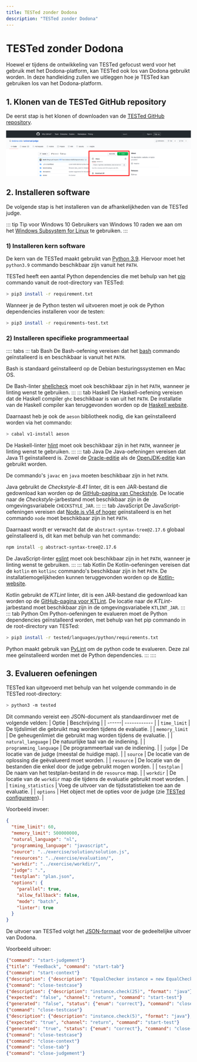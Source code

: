 ```yaml
---
title: TESTed zonder Dodona
description: "TESTed zonder Dodona"
---
```


# TESTed zonder Dodona
Hoewel er tijdens de ontwikkeling van TESTed gefocust werd voor het gebruik met het Dodona-platform, kan TESTed ook los
van Dodona gebruikt worden.
In deze handleiding zullen we uitleggen hoe je TESTed kan gebruiken los van het Dodona-platform.

## 1. Klonen van de TESTed GitHub repository
De eerst stap is het klonen of downloaden van de
[TESTed GitHub repository](https://github.com/dodona-edu/universal-judge).

![Klonen TESTed GitHub repository](./klonen_tested_repo.png)

## 2. Installeren software
De volgende stap is het installeren van de afhankelijkheden van de TESTed judge.

::: tip Tip voor Windows 10
Gebruikers van Windows 10 raden we aan om het [Windows Subsystem for Linux](https://ubuntu.com/wsl) te gebruiken.
:::

### 1) Installeren kern software
De kern van de TESTed maakt gebruikt van [Python 3.9](https://docs.python.org/3/whatsnew/3.9.html).
Hiervoor moet het `python3.9` commando beschikbaar zijn vanuit het `PATH`.

TESTed heeft een aantal Python dependencies die met behulp van het
[pip](https://en.wikipedia.org/wiki/Pip_(package_manager)) commando vanuit de root-directory van TESTed:
```bash
> pip3 install -r requirement.txt
```

Wanneer je de Python testen wil uitvoeren moet je ook de Python dependencies installeren voor de testen:
```bash
> pip3 install -r requirements-test.txt
```

### 2) Installeren specifieke programmeertaal
:::: tabs
::: tab Bash
De Bash-oefening vereisen dat het [bash](https://nl.wikipedia.org/wiki/Bash) commando geïnstalleerd is en
beschikbaar is vanuit het `PATH`.

Bash is standaard geïnstalleerd op de Debian besturingssystemen en Mac OS.

De Bash-linter [shellcheck](https://www.shellcheck.net/) moet ook beschikbaar zijn in het `PATH`,
wanneer je linting wenst te gebruiken.
:::
::: tab Haskell
De Haskell-oefening vereisen dat de Haskell compiler `ghc` beschikbaar is van uit het `PATH`.
De installatie van de Haskell compiler kan teruggevonden worden op de [Haskell website](https://www.haskell.org/).

Daarnaast heb je ook de `aeson` bibliotheek nodig, die kan geïnstalleerd worden via het commando:
```bash
> cabal v1-install aeson
```

De Haskell-linter [hlint](https://hackage.haskell.org/package/hlint) moet ook beschikbaar zijn in het `PATH`,
wanneer je linting wenst te gebruiken.
:::
::: tab Java
De Java-oefeningen vereisen dat Java 11 geïnstalleerd is.
Zowel de [Oracle-editie](https://www.oracle.com/java/technologies/javase-jdk11-downloads.html)
als de [OpenJDK-editie](https://openjdk.java.net/projects/jdk/11/) kan gebruikt worden.

De commando's `javac` en `java` moeten beschikbaar zijn in het `PATH`.

Java gebruikt de *Checkstyle-8.41* linter, dit is een JAR-bestand die gedownload kan worden op de
[GitHub-pagina van Checkstyle](https://github.com/checkstyle/checkstyle/releases/download/checkstyle-8.41/checkstyle-8.41-all.jar).
De locatie naar de *Checkstyle*-jarbestand moet beschikbaar zijn in de omgevingsvariabele `CHECKSTYLE_JAR`.
:::
::: tab JavaScript
De JavaScript-oefeningen vereisen dat [Node.js v14 of hoger](https://nodejs.org/en/download/) geïnstalleerd is en
het commando `node` moet beschikbaar zijn in het `PATH`.

Daarnaast wordt er verwacht dat de `abstract-syntax-tree@2.17.6` globaal geïnstalleerd is,
dit kan met behulp van het commando:
```bash
npm install -g abstract-syntax-tree@2.17.6
```

De JavaScript-linter [eslint](https://eslint.org/) moet ook beschikbaar zijn in het `PATH`,
wanneer je linting wenst te gebruiken.
:::
::: tab Kotlin
De Kotlin-oefeningen vereisen dat de `kotlin` en `kotlinc` commando's beschikbaar zijn in het `PATH`.
De installatiemogelijkheden kunnen teruggevonden worden op de
[Kotlin-website](https://kotlinlang.org/docs/command-line.html).

Kotlin gebruikt de *KTLint* linter, dit is een JAR-bestand die gedownload kan worden op de
[GitHub-pagina voor KTLint](https://github.com/pinterest/ktlint/releases/download/0.41.0/ktlint).
De locatie naar de *KTLint*-jarbestand moet beschikbaar zijn in de omgevingsvariabele `KTLINT_JAR`.
:::
::: tab Python
Om Python-oefeningen te evalueren moet de Python dependencies geïnstalleerd worden,
met behulp van het pip commando in de root-directory van TESTed:
```bash
> pip3 install -r tested/languages/python/requirements.txt
```

Python maakt gebruik van [PyLint](https://www.pylint.org/) om de python code te evalueren.
Deze zal mee geïnstalleerd worden met de Python dependencies. 
:::
::::

## 3. Evalueren oefeningen
TESTed kan uitgevoerd met behulp van het volgende commando in de TESTed root-directory:
```bash
> python3 -m tested
```

Dit commando vereist een JSON-document als standaardinvoer met de volgende velden:
| Optie | Beschrijving |
| ------| ------------ |
| `time_limit` | De tijdslimiet die gebruikt mag worden tijdens de evaluatie. |
| `memory_limit` | De geheugenlimiet die gebruikt mag worden tijdens de evaluatie. |
| `natural_language` | De natuurlijke taal van de indiening. |
| `programming_language` | De programmeertaal van de indiening. |
| `judge` | De locatie van de judge (meestal de huidige map). |
| `source` | De locatie van de oplossing die geëvalueerd moet worden. |
| `resource` | De locatie van de bestanden die enkel door de judge gebruikt mogen worden. |
| `testplan` | De naam van het testplan-bestand in de `resource` map. |
| `workdir` | De locatie van de `workdir` map die tijdens de evaluatie gebruikt moet worden. |
| `timing_statistics` | Voeg de uitvoer van de tijdsstatistieken toe aan de evaluatie. |
| `options` | Het object met de opties voor de judge (zie [TESTed configureren](../exercise-config)). |

Voorbeeld invoer:
```json
{
  "time_limit": 60,
  "memory_limit": 500000000,
  "natural_language": "nl",
  "programming_language": "javascript",
  "source": "../exercise/solution/solution.js",
  "resources": "../exercise/evaluation/",
  "workdir": "../exercise/workdir/",
  "judge": ".",
  "testplan": "plan.json",
  "options": {
    "parallel": true,
    "allow_fallback": false,
    "mode": "batch",
    "linter": true
  }
}
```

De uitvoer van TESTed volgt het [JSON-formaat](https://dodona.ugent.be/schemas/partial_output.json)
voor de gedeeltelijke uitvoer van Dodona.

Voorbeeld uitvoer:
```json
{"command": "start-judgement"}
{"title": "Feedback", "command": "start-tab"}
{"command": "start-context"}
{"description": {"description": "EqualChecker instance = new EqualChecker(5)", "format": "java"}, "command": "start-testcase"}
{"command": "close-testcase"}
{"description": {"description": "instance.check(25)", "format": "java"}, "command": "start-testcase"}
{"expected": "false", "channel": "return", "command": "start-test"}
{"generated": "false", "status": {"enum": "correct"}, "command": "close-test"}
{"command": "close-testcase"}
{"description": {"description": "instance.check(5)", "format": "java"}, "command": "start-testcase"}
{"expected": "true", "channel": "return", "command": "start-test"}
{"generated": "true", "status": {"enum": "correct"}, "command": "close-test"}
{"command": "close-testcase"}
{"command": "close-context"}
{"command": "close-tab"}
{"command": "close-judgement"}
```
